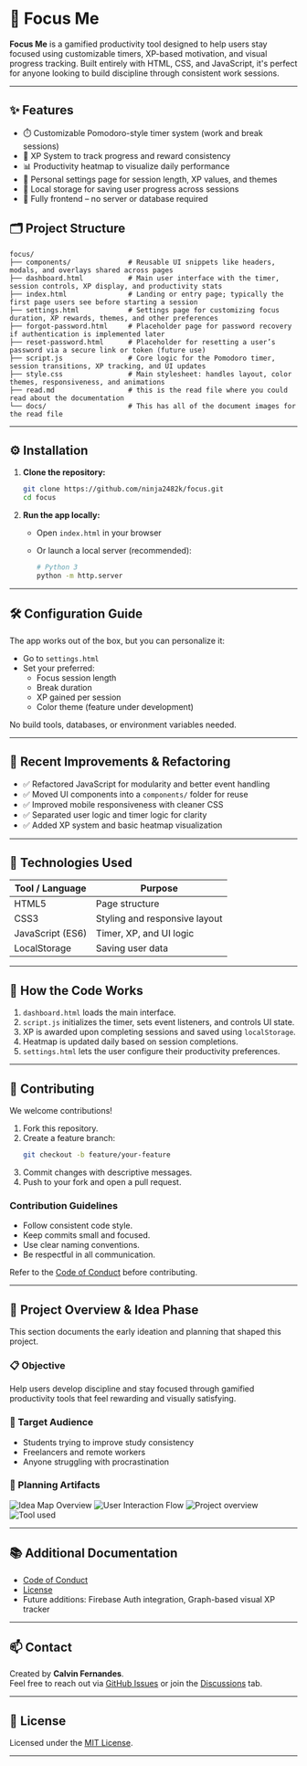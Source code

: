 # 🎯 Focus Me

**Focus Me** is a gamified productivity tool designed to help users stay focused using customizable timers, XP-based motivation, and visual progress tracking. Built entirely with HTML, CSS, and JavaScript, it's perfect for anyone looking to build discipline through consistent work sessions.

---

## ✨ Features

- ⏱️ Customizable Pomodoro-style timer system (work and break sessions)
- 🧠 XP System to track progress and reward consistency
- 📊 Productivity heatmap to visualize daily performance
- 🎨 Personal settings page for session length, XP values, and themes
- 💾 Local storage for saving user progress across sessions
- 📱 Fully frontend – no server or database required


## 🗂️ Project Structure

```
focus/
├── components/              # Reusable UI snippets like headers, modals, and overlays shared across pages
├── dashboard.html           # Main user interface with the timer, session controls, XP display, and productivity stats
├── index.html               # Landing or entry page; typically the first page users see before starting a session
├── settings.html            # Settings page for customizing focus duration, XP rewards, themes, and other preferences
├── forgot-password.html     # Placeholder page for password recovery if authentication is implemented later
├── reset-password.html      # Placeholder for resetting a user’s password via a secure link or token (future use)
├── script.js                # Core logic for the Pomodoro timer, session transitions, XP tracking, and UI updates
├── style.css                # Main stylesheet: handles layout, color themes, responsiveness, and animations
├── read.md                  # this is the read file where you could read about the documentation
└── docs/                    # This has all of the document images for the read file 
```

---

## ⚙️ Installation

1. **Clone the repository:**
   ```bash
   git clone https://github.com/ninja2482k/focus.git
   cd focus
   ```

2. **Run the app locally:**
   - Open `index.html` in your browser

   - Or launch a local server (recommended):
     ```bash
     # Python 3
     python -m http.server
     ```

---

## 🛠️ Configuration Guide

The app works out of the box, but you can personalize it:

- Go to `settings.html`
- Set your preferred:
  - Focus session length
  - Break duration
  - XP gained per session
  - Color theme (feature under development)

No build tools, databases, or environment variables needed.

---

## 🔄 Recent Improvements & Refactoring

- ✅ Refactored JavaScript for modularity and better event handling
- ✅ Moved UI components into a `components/` folder for reuse
- ✅ Improved mobile responsiveness with cleaner CSS
- ✅ Separated user logic and timer logic for clarity
- ✅ Added XP system and basic heatmap visualization

---

## 🧰 Technologies Used

| Tool / Language | Purpose                     |
|-----------------|-----------------------------|
| HTML5           | Page structure               |
| CSS3            | Styling and responsive layout|
| JavaScript (ES6)| Timer, XP, and UI logic      |
| LocalStorage    | Saving user data             |

---

## 🧠 How the Code Works

1. `dashboard.html` loads the main interface.
2. `script.js` initializes the timer, sets event listeners, and controls UI state.
3. XP is awarded upon completing sessions and saved using `localStorage`.
4. Heatmap is updated daily based on session completions.
5. `settings.html` lets the user configure their productivity preferences.

---

## 🤝 Contributing

We welcome contributions!

1. Fork this repository.
2. Create a feature branch:
   ```bash
   git checkout -b feature/your-feature
   ```
3. Commit changes with descriptive messages.
4. Push to your fork and open a pull request.

### Contribution Guidelines

- Follow consistent code style.
- Keep commits small and focused.
- Use clear naming conventions.
- Be respectful in all communication.

Refer to the [Code of Conduct](https://github.com/ninja2482k/focus/blob/main/CODE_OF_CONDUCT.md) before contributing.

---

## 🧩 Project Overview & Idea Phase

This section documents the early ideation and planning that shaped this project.

### 📋 Objective
Help users develop discipline and stay focused through gamified productivity tools that feel rewarding and visually satisfying.

### 🎯 Target Audience
- Students trying to improve study consistency
- Freelancers and remote workers
- Anyone struggling with procrastination

### 📌 Planning Artifacts

![Idea Map Overview](docs/app%20ideas%20mind%20map.png)
![User Interaction Flow](docs/user%20web%20flow.png)
![Project overview ](docs/project%20overview.png)
![Tool used](docs/tool%20used.png)


---

## 📚 Additional Documentation

- [Code of Conduct](https://github.com/ninja2482k/focus/blob/main/CODE_OF_CONDUCT.md)
- [License](https://github.com/ninja2482k/focus/blob/main/LICENSE)
- Future additions: Firebase Auth integration, Graph-based visual XP tracker

---

## 📫 Contact

Created by **Calvin Fernandes**.  
Feel free to reach out via [GitHub Issues](https://github.com/ninja2482k/focus/issues) or join the [Discussions](https://github.com/ninja2482k/focus/discussions) tab.

---

## 📜 License

Licensed under the [MIT License](https://github.com/ninja2482k/focus/blob/main/LICENSE).

---